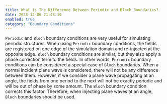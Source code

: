 ```yaml
---
title: What is The Difference Between Periodic and Bloch Boundaries?
date: 2023-12-06 21:43:10
enabled: true
category: "Boundary Conditions"
---
```


`Periodic` and `Bloch` boundary conditions are very useful for simulating periodic structures. When using `Periodic` boundary conditions, the fields are registered on one edge of the simulation domain and re-injected at the opposite edge. `Bloch` boundary conditions are similar, but they also apply a phase correction term to the fields. In other words, `Periodic` boundary conditions can be considered a special case of `Bloch` boundaries. When a normal incident plane wave is considered, there will not be any difference between them. However, if we consider a plane wave propagating at an angle, the fields from one period to the next will not be exactly periodic and will be out of phase by some amount. The `Bloch` boundary condition corrects this factor. Therefore, when injecting plane waves at an angle, `Bloch` boundaries should be used.